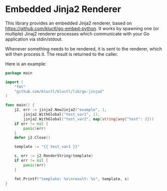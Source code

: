 # Embedded Jinja2 Renderer

This library provides an embedded Jinja2 renderer, based on https://github.com/kluctl/go-embed-python. It works
by spawning one (or multiple) Jinaj2 renderer processes which communicate with your Go application via stdin/stdout.

Whenever something needs to be rendered, it is sent to the renderer, which will then process it. The result is returned
to the caller.

Here is an example:

```go
package main

import (
	"fmt"
	"github.com/kluctl/kluctl/lib/go-jinja2"
)

func main() {
	j2, err := jinja2.NewJinja2("example", 1,
		jinja2.WithGlobal("test_var1", 1),
		jinja2.WithGlobal("test_var2", map[string]any{"test": 2}))
	if err != nil {
		panic(err)
	}
	defer j2.Close()

	template := "{{ test_var1 }}"

	s, err := j2.RenderString(template)
	if err != nil {
		panic(err)
	}

	fmt.Printf("template: %s\nresult: %s", template, s)
}
```
